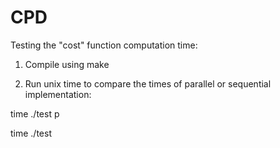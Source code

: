 CPD
===
Testing the "cost" function computation time:


  1) Compile using make

  
  2) Run unix time to compare the times of parallel or sequential implementation:

time ./test p

time ./test